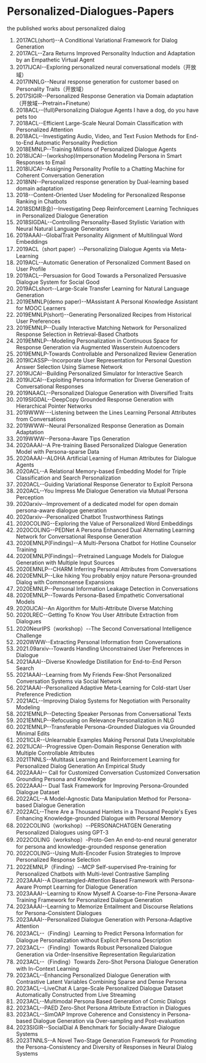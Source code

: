 # Personalized-Dialogues-Papers
the  published works about personalized dialog
1. 2017ACL(short)--A Conditional Variational Framework for Dialog Generation
2. 2017ACL--Zara Returns Improved Personality Induction and Adaptation by an Empathetic Virtual Agent
3. 2017IJCAI--Exploring personalized neural conversational models（开放域）
4. 2017INNLG--Neural response generation for customer based on Personality Traits（开放域）
5. 2017SIGIR--Personalized Response Generation via Domain adaptation（开放域--Pretrain+Finetune）
7. 2018ACL--(full)Personalizing Dialogue Agents I have a dog, do you have pets too
8. 2018ACL--Efficient Large-Scale Neural Domain Classification with Personalized Attention
9. 2018ACL--Investigating Audio, Video, and Text Fusion Methods for End-to-End Automatic Personality Prediction
10. 2018EMNLP--Training Millions of Personalized Dialogue Agents
11. 2018IJCAI--(workshop)Impersonation Modeling Persona in Smart Responses to Email
12. 2018IJCAI--Assigning Personality Profile to a Chatting Machine for Coherent Conversation Generation
13. 2018NN--Personalized response generation by Dual-learning based domain adaptation
14. 2018--Content-Oriented User Modeling for Personalized Response Ranking in Chatbots
15. 2018SDM(B会)--Investigating Deep Reinforcement Learning Techniques in Personalized Dialogue Generation
16. 2018SIGDAL--Controlling Personality-Based Stylistic Variation with Neural Natural Language Generators
17. 2019AAAI--GlobalTrait Personality Alignment of Multilingual Word Embeddings
18. 2019ACL（short paper）--Personalizing Dialogue Agents via Meta-Learning
19. 2019ACL--Automatic Generation of Personalized Comment Based on User Profile
20. 2019ACL--Persuasion for Good Towards a Personalized Persuasive Dialogue System for Social Good
21. 2019ACLshort--Large-Scale Transfer Learning for Natural Language Generation
22. 2019EMNLP(demo paper)--MAssistant A Personal Knowledge Assistant for MOOC Learners
23. 2019EMNLP(short)--Generating Personalized Recipes from Historical User Preferences
24. 2019EMNLP--Dually Interactive Matching Network for Personalized Response Selection in Retrieval-Based Chatbots
25. 2019EMNLP--Modeling Personalization in Continuous Space for Response Generation via Augmented Wasserstein Autoencoders
26. 2019EMNLP-Towards Controllable and Personalized Review Generation
27. 2019ICASSP--Incorporate User Representation for Personal Question Answer Selection Using Siamese Network
28. 2019IJCAI--Building Personalized Simulator for Interactive Search
29. 2019IJCAI--Exploiting Persona Information for Diverse Generation of Conversational Responses
30. 2019NAACL--Personalized Dialogue Generation with Diversified Traits
31. 2019SIGDAL--DeepCopy Grounded Response Generation with Hierarchical Pointer Networks
32. 2019WWW---Listening between the Lines Learning Personal Attributes from Conversations
33. 2019WWW--Neural Personalized Response Generation as Domain Adaptation
34. 2019WWW--Persona-Aware Tips Generation
35. 2020AAAI--A Pre-training Based Personalized Dialogue Generation Model with Persona-sparse Data
36. 2020AAAI--ALOHA Artificial Learning of Human Attributes for Dialogue Agents
37. 2020ACL--A Relational Memory-based Embedding Model for Triple Classification and Search Personalization
38. 2020ACL--Guiding Variational Response Generator to Exploit Persona
39. 2020ACL--You Impress Me Dialogue Generation via Mutual Persona Perception
40. 2020arxiv--Improvement of a dedicated model for open domain persona-aware dialogue generation
41. 2020arxiv--Personalized Chatbot Trustworthiness Ratings
42. 2020COLING--Exploring the Value of Personalized Word Embeddings
43. 2020COLING--PEDNet A Persona Enhanced Dual Alternating Learning Network for Conversational Response Generation
44. 2020EMNLP(Findings)--A Multi-Persona Chatbot for Hotline Counselor Training
45. 2020EMNLP(Findings)--Pretrained Language Models for Dialogue Generation with Multiple Input Sources
46. 2020EMNLP--CHARM Inferring Personal Attributes from Conversations
47. 2020EMNLP--Like hiking You probably enjoy nature Persona-grounded Dialog with Commonsense Expansions
48. 2020EMNLP--Personal Information Leakage Detection in Conversations
49. 2020EMNLP--Towards Persona-Based Empathetic Conversational Models
50. 2020IJCAI--An Algorithm for Multi-Attribute Diverse Matching
51. 2020LREC--Getting To Know You User Attribute Extraction from Dialogues
52. 2020NeurIPS（workshop）--The Second Conversational Intelligence Challenge 
53. 2020WWW--Extracting Personal Information from Conversations
54. 2021.09arxiv--Towards Handling Unconstrained User Preferences in Dialogue
55. 2021AAAI--Diverse Knowledge Distillation for End-to-End Person Search
56. 2021AAAI--Learning from My Friends Few-Shot Personalized Conversation Systems via Social Network
57. 2021AAAI--Personalized Adaptive Meta-Learning for Cold-start User Preference Prediction
58. 2021ACL--Improving Dialog Systems for Negotiation with Personality Modeling
59. 2021EMNLP--Detecting Speaker Personas from Conversational Texts 
60. 2021EMNLP--Refocusing on Relevance Personalization in NLG
61. 2021EMNLP--Transferable Persona-Grounded Dialogues via Grounded Minimal Edits
62. 2021ICLR--Unlearnable Examples Making Personal Data Unexploitable
63. 2021IJCAI--Progressive Open-Domain Response Generation with Multiple Controllable Attributes
64. 2021TNNLS--Multitask Learning and Reinforcement Learning for Personalized Dialog Generation An Empirical Study
65. 2022AAAI-- Call for Customized Conversation Customized Conversation Grounding Persona and Knowledge 
66. 2022AAAI-- Dual Task Framework for Improving Persona-Grounded Dialogue Dataset
67. 2022ACL--A Model-Agnostic Data Manipulation Method for Persona-based Dialogue Generation
68. 2022ACL--There Are a Thousand Hamlets in a Thousand People's Eyes Enhancing Knowledge-grounded Dialogue with Personal Memory
69. 2022COLING（workshop）--PERSONACHATGEN Generating Personalized Dialogues using GPT-3
70. 2022COLING（workshop）-Proto-Gen An end-to-end neural generator for persona and knowledge-grounded response generation
71. 2022COLING--Using Multi-Encoder Fusion Strategies to Improve Personalized Response Selection
72. 2022EMNLP（Finding）--MCP Self-supervised Pre-training for Personalized Chatbots with Multi-level Contrastive Sampling
73. 2023AAAI--A Disentangled-Attention Based Framework with Persona-Aware Prompt Learning for Dialogue Generation
74. 2023AAAI--Learning to Know Myself A Coarse-to-Fine Persona-Aware Training Framework for Personalized Dialogue Generation
75. 2023AAAI--Learning to Memorize Entailment and Discourse Relations for Persona-Consistent Dialogues
76. 2023AAAI--Personalized Dialogue Generation with Persona-Adaptive Attention
77. 2023ACL--（Finding）Learning to Predict Persona Information for Dialogue Personalization without Explicit Persona Description
78. 2023ACL--（Finding）Towards Robust Personalized Dialogue Generation via Order-Insensitive Representation Regularization
79. 2023ACL--（Finding）Towards Zero-Shot Persona Dialogue Generation with In-Context Learning
80. 2023ACL--Enhancing Personalized Dialogue Generation with Contrastive Latent Variables Combining Sparse and Dense Persona
81. 2023ACL--LiveChat A Large-Scale Personalized Dialogue Dataset Automatically Constructed from Live Streaming
82. 2023ACL--Multimodal Persona Based Generation of Comic Dialogs
83. 2023ACL--PAED Zero-Shot Persona Attribute Extraction in Dialogues
84. 2023ACL--SimOAP Improve Coherence and Consistency in Persona-based Dialogue Generation via Over-sampling and Post-evaluation
85. 2023SIGIR--SocialDial A Benchmark for Socially-Aware Dialogue Systems
86. 2023TNNLS--A Novel Two-Stage Generation Framework for Promoting the Persona-Consistency and Diversity of Responses in Neural Dialog Systems


